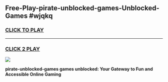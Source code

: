 
## Free-Play-pirate-unblocked-games-Unblocked-Games #wjqkq
<h3>
<a href="https://news.freeplayer.one?title=pirate-unblocked-games&ref=8M">CLICK TO PLAY</a></h3>
<hr>

<h3>
<a href="https://news.freeplayer.one?title=pirate-unblocked-games&ref=8M">CLICK 2 PLAY</a>
  
</h3>

<a href="https://news.freeplayer.one?title=pirate-unblocked-games&ref=8M"><img src="https://clearcache.store/games.png"></a>


**pirate-unblocked-games games unblocked: Your Gateway to Fun and Accessible Online Gaming**

